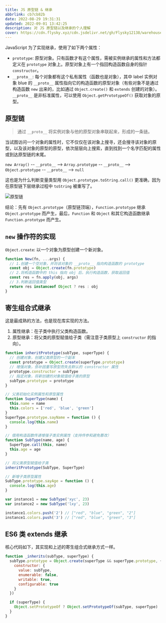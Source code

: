 ```yaml
---
title: JS 原型链 & 继承
abbrlink: cb7cb82b
date: 2022-08-29 19:31:31
updated: 2022-09-01 13:42:25
description: 对 JS 原型链以及继承的个人理解
cover: https://cdn.flysky.xyz/cdn.jsdelivr.net/gh/Flysky12138/warehouse/PicW/blog/2b1f95f048ba7f322c3308e7c3835a8b.webp
---
```


JavaScript 为了实现继承，使用了如下两个属性：

- `prototype`: 原型对象。只有函数才有这个属性，需被实例继承的属性和方法都定义在 `prototype` 对象上。原型对象上有一个指回构造函数自身的指针 `constructor`。
- `__proto__`: 每个对象都有这个私有属性（函数也是对象），其中 label 实例对象 blue 的 `__proto__` 属性指向它的构造函数的原型对象（有些对象不是通过构造函数 `new` 出来的，比如通过 `Object.create()` 和 `extends` 创建的对象）。`__proto__` 是非标准属性，可以使用 `Object.getPrototypeOf()` 获取对象的原型。

## 原型链

> 通过 `__proto__` 将实例对象与他的原型对象串联起来，形成的一条链。

当试图访问一个对象的属性时，它不仅仅在该对象上搜寻，还会搜寻该对象的原型，以及该对象的原型的原型，依次层层向上搜索，直到找到一个名字匹配的属性或到达原型链的末尾。

`new Array()` -- `__proto__` --> `Array.prototype` -- `__proto__` --> `Object.prototype` -- `__proto__` --> `null`

这也是为什么判断变量类型用 `Object.prototype.toString.call()` 更准确，因为在原型链下层继承过程中 `toString` 被重写了。

![原型链](https://cdn.flysky.xyz/cdn.jsdelivr.net/gh/Flysky12138/warehouse/PicW/blog/d5dfc137cc7d085b467f7fd64c15ff90.webp)

结论：先有 `Object.prototype`（原型链顶端），`Function.prototype` 继承 `Object.prototype` 而产生，最后，`Function` 和 `Object` 和其它构造函数继承 `Function.prototype` 而产生。

## `new` 操作符的实现

`Object.create`: 以一个对象为原型创建一个新对象。

```js
function New(fn, ...args) {
  // 1.创建一个空对象，并将该对象的 __proto__ 指向构造函数的 prototype
  const obj = Object.create(fn.prototype)
  // 2.将构造函数中的 this 指向 obj 后，执行构造函数，获取返回值
  const res = fn.apply(obj, args)
  // 3.判断返回值类型
  return res instanceof Object ? res : obj
}
```

## 寄生组合式继承

这是最成熟的方法，也是现在库实现的方法。

1. 属性继承：在子类中执行父类构造函数。
2. 原型继承：将父类的原型赋值给子类（需注意子类原型上 `constructor` 的指向）。

```js
function inheritPrototype(subType, superType) {
  // 创建对象，创建父类原型的一个副本
  const prototype = Object.create(superType.prototype)
  // 增强对象，弥补因重写原型而失去默认的 constructor 属性
  prototype.constructor = subType
  // 指定对象，将新创建的对象赋值给子类的原型
  subType.prototype = prototype
}

// 父类初始化实例属性和原型属性
function SuperType(name) {
  this.name = name
  this.colors = ['red', 'blue', 'green']
}
SuperType.prototype.sayName = function () {
  console.log(this.name)
}

// 借用构造函数传递增强子类实例属性（支持传参和避免篡改）
function SubType(name, age) {
  SuperType.call(this, name)
  this.age = age
}

// 将父类原型赋值给子类
inheritPrototype(SubType, SuperType)

// 新增子类原型属性
SubType.prototype.sayAge = function () {
  console.log(this.age)
}

var instance1 = new SubType('xyc', 23)
var instance2 = new SubType('lxy', 23)

instance1.colors.push('2') // ["red", "blue", "green", "2"]
instance1.colors.push('3') // ["red", "blue", "green", "3"]
```

## ES6 类 extends 继承

核心代码如下，其实现和上述的寄生组合式继承方式一样。

```js
function _inherits(subType, superType) {
  subType.prototype = Object.create(superType && superType.prototype, {
    constructor: {
      value: subType,
      enumerable: false,
      writable: true,
      configurable: true
    }
  })

  if (superType) {
    Object.setPrototypeOf ? Object.setPrototypeOf(subType, superType) : (subType.__proto__ = superType)
  }
}
```
